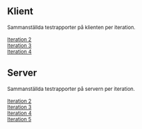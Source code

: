 ## Klient
<sub>Sammanställda testrapporter på klienten per iteration.</sub>  

<sub>[Iteration 2](https://github.com/1dv611-futurum-project/futurum-project/wiki/Testrapport---Iteration-2----Klient)</sub>   
<sub>[Iteration 3](https://github.com/1dv611-futurum-project/futurum-project/wiki/Testrapport---Iteration-3----Klient)</sub>  
<sub>[Iteration 4](https://github.com/1dv611-futurum-project/futurum-project/wiki/Testrapport-Iteration-4-Klient)</sub>


## Server
<sub>Sammanställda testrapporter på servern per iteration.</sub>  

<sub>[Iteration 2](https://github.com/1dv611-futurum-project/futurum-project/wiki/Testrapport---Iteration-2----Server)</sub>  
<sub>[Iteration 3](https://github.com/1dv611-futurum-project/futurum-project/wiki/Testrapport---Iteration-3----Server)</sub>  
<sub>[Iteration 4](https://github.com/1dv611-futurum-project/futurum-project/wiki/Testrapport---Iteration-4---Server)</sub>  
<sub>[Iteration 5](https://github.com/1dv611-futurum-project/futurum-project/wiki/Testrapport---Iteration-5---Server)</sub> 